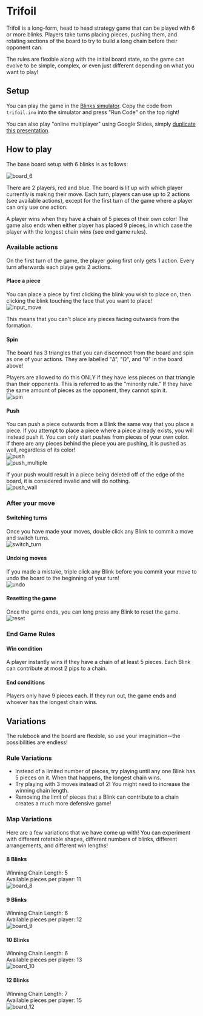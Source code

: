
# Trifoil

Trifoil is a long-form, head to head strategy game that can be played with 6 or more blinks.
Players take turns placing pieces, pushing them, and rotating sections of the board to try to build a long chain before their opponent can.

The rules are flexible along with the initial board state, so the game can evolve to be simple, complex, or even just different depending on what you want to play!

## Setup

You can play the game in the [Blinks simulator](https://move38.github.io/Blinks-Simulator/).
Copy the code from `trifoil.ino` into the simulator and press "Run Code" on the top right!

You can also play "online multiplayer" using Google Slides, simply [duplicate this presentation](https://docs.google.com/presentation/d/1zNeIM4jhh3tsyYy73fLiq9a-cftgsKfThUjC3I1FVD8/edit?usp=sharing).

## How to play

The base board setup with 6 blinks is as follows:

![board_6](https://github.com/aaronsantiago/trifoil/blob/master/images/board_6.png?raw=true)

There are 2 players, red and blue. The board is lit up with which player currently is making their move.
Each turn, players can use up to 2 actions (see available actions), except for the first turn of the game where a player can only use one action.

A player wins when they have a chain of 5 pieces of their own color!
The game also ends when either player has placed 9 pieces, in which case the player with the longest chain wins (see end game rules).

### Available actions

On the first turn of the game, the player going first only gets 1 action.
Every turn afterwards each playe gets 2 actions.

#### Place a piece

You can place a piece by first clicking the blink you wish to place on, then clicking the blink touching the face that you want to place!  
![input_move](https://github.com/aaronsantiago/trifoil/blob/master/images/input_move.gif?raw=true)

This means that you can't place any pieces facing outwards from the formation.

#### Spin 

The board has 3 triangles that you can disconnect from the board and spin as one of your actions.
They are labelled "Δ", "Ω", and "θ" in the board above!

Players are allowed to do this ONLY if they have less pieces on that triangle than their opponents.
This is referred to as the "minority rule."
If they have the same amount of pieces as the opponent, they cannot spin it.  
![spin](https://github.com/aaronsantiago/trifoil/blob/master/images/spin.gif?raw=true)

#### Push

You can push a piece outwards from a Blink the same way that you place a piece.
If you attempt to place a piece where a piece already exists, you will instead push it.
You can only start pushes from pieces of your own color.  
If there are any pieces behind the piece you are pushing, it is pushed as well, regardless of its color!  
![push](https://github.com/aaronsantiago/trifoil/blob/master/images/push.gif?raw=true)  
![push_multiple](https://github.com/aaronsantiago/trifoil/blob/master/images/push_multiple.gif?raw=true)

If your push would result in a piece being deleted off of the edge of the board, it is considered invalid and will do nothing.  
![push_wall](https://github.com/aaronsantiago/trifoil/blob/master/images/push_wall.gif?raw=true)


### After your move

#### Switching turns

Once you have made your moves, double click any Blink to commit a move and switch turns.  
![switch_turn](https://github.com/aaronsantiago/trifoil/blob/master/images/switch_turn.gif?raw=true)

#### Undoing moves

If you made a mistake, triple click any Blink before you commit your move to undo the board to the beginning of your turn!  
![undo](https://github.com/aaronsantiago/trifoil/blob/master/images/undo.gif?raw=true)

#### Resetting the game

Once the game ends, you can long press any Blink to reset the game.  
![reset](https://github.com/aaronsantiago/trifoil/blob/master/images/reset.gif?raw=true)


### End Game Rules
#### Win condition
A player instantly wins if they have a chain of at least 5 pieces.
Each Blink can contribute at most 2 pips to a chain.

#### End conditions
Players only have 9 pieces each. If they run out, the game ends and whoever has the longest chain wins.

## Variations

The rulebook and the board are flexible, so use your imagination--the possibilities are endless!

### Rule Variations

 - Instead of a limited number of pieces, try playing until any one Blink has 5 pieces on it. When that happens, the longest chain wins.
 - Try playing with 3 moves instead of 2! You might need to increase the winning chain length.
 - Removing the limit of pieces that a Blink can contribute to a chain creates a much more defensive game!

### Map Variations

Here are a few variations that we have come up with!
You can experiment with different rotatable shapes, different numbers of blinks, different arrangements, and different win lengths!

#### 8 Blinks

Winning Chain Length: 5  
Available pieces per player: 11   
![board_8](https://github.com/aaronsantiago/trifoil/blob/master/images/board_6.png?raw=true)

#### 9 Blinks

Winning Chain Length: 6  
Available pieces per player: 12  
![board_9](https://github.com/aaronsantiago/trifoil/blob/master/images/board_6.png?raw=true)

#### 10 Blinks

Winning Chain Length: 6   
Available pieces per player: 13  
![board_10](https://github.com/aaronsantiago/trifoil/blob/master/images/board_6.png?raw=true)

#### 12 Blinks

Winning Chain Length: 7  
Available pieces per player: 15  
![board_12](https://github.com/aaronsantiago/trifoil/blob/master/images/board_6.png?raw=true)
